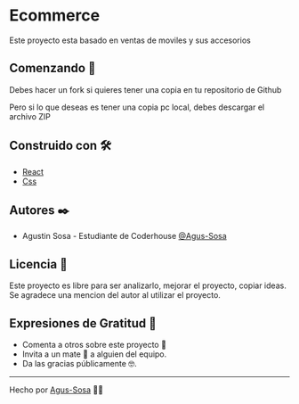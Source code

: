 
# Ecommerce
Este proyecto esta basado en ventas de moviles y sus accesorios



## Comenzando 🚀

Debes hacer un fork si quieres tener una copia en tu repositorio de Github

Pero si lo que deseas es tener una copia pc local, debes descargar el archivo ZIP


## Construido con 🛠️

+ [React](https://vitejs.dev/)
+ [Css](https://developer.mozilla.org/es/docs/Web/CSS)


## Autores ✒️

+ Agustin Sosa - Estudiante de Coderhouse  [@Agus-Sosa](https://github.com/Agus-Sosa)
## Licencia 📄
Este proyecto es libre para ser analizarlo, mejorar el proyecto, copiar ideas. Se agradece una mencion del autor al utilizar el proyecto.


## Expresiones de Gratitud 🎁
+ Comenta a otros sobre este proyecto 📢
+ Invita a un mate 🧉 a alguien del equipo.
+ Da las gracias públicamente 🤓.

---

Hecho por [Agus-Sosa](https://github.com/Agus-Sosa) 🧉😊